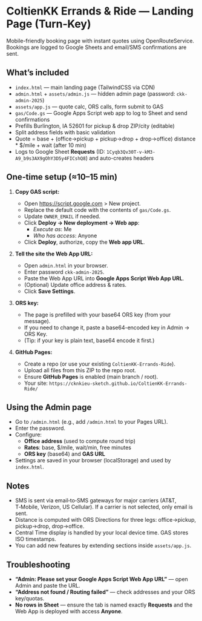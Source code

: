 # ColtienKK Errands & Ride — Landing Page (Turn‑Key)

Mobile-friendly booking page with instant quotes using OpenRouteService. Bookings are logged to Google Sheets and email/SMS confirmations are sent.

## What’s included
- `index.html` — main landing page (TailwindCSS via CDN)
- `admin.html` + `assets/admin.js` — hidden admin page (password: `ckk-admin-2025`)
- `assets/app.js` — quote calc, ORS calls, form submit to GAS
- `gas/Code.gs` — Google Apps Script web app to log to Sheet and send confirmations
- Prefills Burlington, IA 52601 for pickup & drop ZIP/city (editable)
- Split address fields with basic validation
- Quote = base + (office→pickup + pickup→drop + drop→office) distance * $/mile + wait (after 10 min)
- Logs to Google Sheet **Requests** (ID: `1Cyqb3Qv30T-v-kM3-A9_b9s3AX9gOhY3D5y4FICshQ8`) and auto-creates headers

## One‑time setup (≈10–15 min)
1. **Copy GAS script:**
   - Open https://script.google.com > New project.
   - Replace the default code with the contents of `gas/Code.gs`.
   - Update `OWNER_EMAIL` if needed.
   - Click **Deploy → New deployment → Web app**:
     - *Execute as*: Me
     - *Who has access*: Anyone
   - Click **Deploy**, authorize, copy the **Web app URL**.

2. **Tell the site the Web App URL:**
   - Open `admin.html` in your browser.
   - Enter password `ckk-admin-2025`.
   - Paste the Web App URL into **Google Apps Script Web App URL**.
   - (Optional) Update office address & rates.
   - Click **Save Settings**.

3. **ORS key:**
   - The page is prefilled with your base64 ORS key (from your message).
   - If you need to change it, paste a base64-encoded key in Admin → ORS Key.
   - (Tip: if your key is plain text, base64 encode it first.)

4. **GitHub Pages:**
   - Create a repo (or use your existing `ColtienKK-Errands-Ride`).
   - Upload all files from this ZIP to the repo root.
   - Ensure **GitHub Pages** is enabled (main branch / root).
   - Your site: `https://cknkieu-sketch.github.io/ColtienKK-Errands-Ride/`

## Using the Admin page
- Go to `/admin.html` (e.g., add `/admin.html` to your Pages URL).
- Enter the password.
- Configure:
  - **Office address** (used to compute round trip)
  - **Rates**: base, $/mile, wait/min, free minutes
  - **ORS key** (base64) and **GAS URL**
- Settings are saved in your browser (localStorage) and used by `index.html`.

## Notes
- SMS is sent via email‑to‑SMS gateways for major carriers (AT&T, T‑Mobile, Verizon, US Cellular). If a carrier is not selected, only email is sent.
- Distance is computed with ORS Directions for three legs: office→pickup, pickup→drop, drop→office.
- Central Time display is handled by your local device time. GAS stores ISO timestamps.
- You can add new features by extending sections inside `assets/app.js`.

## Troubleshooting
- **“Admin: Please set your Google Apps Script Web App URL”** — open Admin and paste the URL.
- **“Address not found / Routing failed”** — check addresses and your ORS key/quotas.
- **No rows in Sheet** — ensure the tab is named exactly **Requests** and the Web App is deployed with access **Anyone**.
